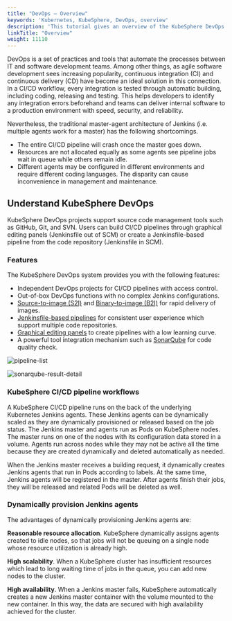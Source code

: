 ```yaml
---
title: "DevOps — Overview"
keywords: 'Kubernetes, KubeSphere, DevOps, overview'
description: 'This tutorial gives an overview of the KubeSphere DevOps system.'
linkTitle: "Overview"
weight: 11110
---
```


DevOps is a set of practices and tools that automate the processes between IT and software development teams. Among other things, as agile software development sees increasing popularity, continuous integration (CI) and continuous delivery (CD) have become an ideal solution in this connection. In a CI/CD workflow, every integration is tested through automatic building, including coding, releasing and testing. This helps developers to identify any integration errors beforehand and teams can deliver internal software to a production environment with speed, security, and reliability.

Nevertheless, the traditional master-agent architecture of Jenkins (i.e. multiple agents work for a master) has the following shortcomings.

- The entire CI/CD pipeline will crash once the master goes down.
- Resources are not allocated equally as some agents see pipeline jobs wait in queue while others remain idle.
- Different agents may be configured in different environments and require different coding languages. The disparity can cause inconvenience in management and maintenance. 

## Understand KubeSphere DevOps

KubeSphere DevOps projects support source code management tools such as GitHub, Git, and SVN. Users can build CI/CD pipelines through graphical editing panels (Jenkinsfile out of SCM) or create a Jenkinsfile-based pipeline from the code repository (Jenkinsfile in SCM).

### Features

The KubeSphere DevOps system provides you with the following features:

- Independent DevOps projects for CI/CD pipelines with access control.
- Out-of-box DevOps functions with no complex Jenkins configurations.
- [Source-to-image (S2I)](../../../project-user-guide/image-builder/source-to-image/) and [Binary-to-image (B2I)](../../../project-user-guide/image-builder/binary-to-image/) for rapid delivery of images.
- [Jenkinsfile-based pipelines](../../../devops-user-guide/how-to-use/create-a-pipeline-using-jenkinsfile/) for consistent user experience which support multiple code repositories.
- [Graphical editing panels](../../../devops-user-guide/how-to-use/create-a-pipeline-using-graphical-editing-panel/) to create pipelines with a low learning curve.
- A powerful tool integration mechanism such as [SonarQube](../../../devops-user-guide/how-to-integrate/sonarqube/) for code quality check.

![pipeline-list](/images/docs/devops-user-guide/understand-and-manage-devops-projects/overview/pipeline-list.jpg)

![sonarqube-result-detail](/images/docs/devops-user-guide/understand-and-manage-devops-projects/overview/sonarqube-result-detail.jpg)

### KubeSphere CI/CD pipeline workflows

A KubeSphere CI/CD pipeline runs on the back of the underlying Kubernetes Jenkins agents. These Jenkins agents can be dynamically scaled as they are dynamically provisioned or released based on the job status. The Jenkins master and agents run as Pods on KubeSphere nodes. The master runs on one of the nodes with its configuration data stored in a volume. Agents run across nodes while they may not be active all the time because they are created dynamically and deleted automatically as needed.

When the Jenkins master receives a building request, it dynamically creates Jenkins agents that run in Pods according to labels. At the same time, Jenkins agents will be registered in the master. After agents finish their jobs, they will be released and related Pods will be deleted as well.

### Dynamically provision Jenkins agents

The advantages of dynamically provisioning Jenkins agents are:

**Reasonable resource allocation**. KubeSphere dynamically assigns agents created to idle nodes, so that jobs will not be queuing on a single node whose resource utilization is already high.

**High scalability**. When a KubeSphere cluster has insufficient resources which lead to long waiting time of jobs in the queue, you can add new nodes to the cluster.

**High availability**. When a Jenkins master fails, KubeSphere automatically creates a new Jenkins master container with the volume mounted to the new container. In this way, the data are secured with high availability achieved for the cluster.
